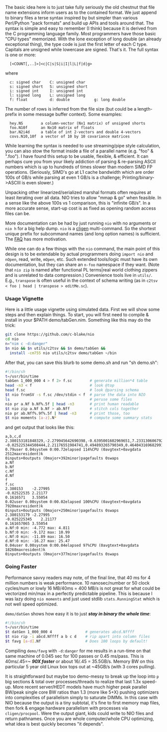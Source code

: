 The basic idea here is to just take fully seriously the old chestnut that file
name extensions inform users as to the contained format.  We just append to
binary files a terse syntax inspired by but simpler than various Perl/Python
"pack formats" and build up APIs and tools around that.  The syntax is simple
and easy to remember (I think) because it is derived from the C programming
language family.  Most programmers have those basic "CPU types" memorized.
With the lone exception of long double (an already exceptional thing), the type
code is just the first letter of each C type.  Capitals are unsigned while
lowercase are signed.  That's it.  The full syntax is one or more:
```
  [<COUNT[,..]>]<c|C|s|S|i|I|l|L|f|d|g>
```
where
```
  c: signed char    C: unsigned char
  s: signed short   S: unsigned short
  i: signed int     I: unsigned int
  l: signed long    L: unsigned long
  f: float          d: double           g: long double
```
The number of rows is inferred from the file size (but could be a length-prefix
in some message buffer context).  Some examples:
```
  hey.NS        a column-vector (Nx1 matrix) of unsigned shorts
  foo.N10f      an Nx10 matrix of floats
  bar.N2i4d     a table of int 2-vectors and double 4-vectors
  covs.N10,10f  a vector of 10 by 10 covariance matrices
```
While learning the syntax is needed to use streaming/pipe style calculation, you
can also stow the format inside a file of a parallel name (e.g. "foo" & ".foo").
I have found this setup to be usable, flexible, & efficient.  It can perhaps
cure you from your likely addiction of parsing & re-parsing ASCII numbers which
is up to hundreds of times slower than modern SIMD FP operations.  (Seriously,
SIMD's go at L1 cache bandwidth which are order 100s of GB/s while parsing at
even 1 GB/s is a challenge; Printing/binary->ASCIII is even slower.)

Unpacking other linearized/serialized marshal formats often requires at least
iterating over all data.  NIO tries to allow "mmap & go" when feasible.  In a
sense like the above 100s vs 1 comparison, this is "infinite GB/s".  In a more
accurate sense, start-up cost is as fixed as opening random access files can be.

More documentation can be had by just running `nio` with no arguments or `nio h`
for a big help dump.  `nio` is a [cligen](https://github.com/c-blake/cligen)
multi-command.  So the shortest unique prefix for subcommand names (and long
option names) is sufficient.  The
[FAQ](https://github.com/c-blake/nio/tree/main/FAQ.md) has more motivation.

While one can do a few things with the `nio` command, the main point of this
design is to be extendable by actual programmers doing `import nio` and `nOpen`,
read, write, `mOpen`, etc.  Such extended tools/logic must have its own
documentation, but they can share an `n-foo` namespace if they want.  (Note that
`nio zip` is named after functional PL terms|real world clothing zippers and is
unrelated to data compression.)  Convenience tools live in `utils/`.  E.g.,
`transpose` is often useful in the context of schema writing (as in `c2tsv < foo
| head | transpose > editMe.sc`).

### Usage Vignette

Here is a little usage vignette using simulated data.  First we will show some
steps and then explain things.  To start, you will first need to compile &
install in your $PATH demo/tabGen.nim.  Something like this may do the trick:
```sh
git clone https://github.com/c-blake/nio
cd nio
n="nim c -d:danger"
$n nio && $n utils/c2tsv && $n demo/tabGen &&
  install -cm755 nio utils/c2tsv demo/tabGen ~/bin
```
After that, you can save this blurb to some demo.sh and run "sh demo.sh":
```sh
#!/bin/sh
t=/usr/bin/time
tabGen 1_000_000 4 > f 2> f.sc        # generate million*4 table
head -n3 < f                          # look @top
head f.sc                             # look @parsing schema
$t nio fromSV -s f.sc /dev/stdin < f  # parse the data into NIO
ls                                    # peruse some files
nio pr a.Nf b.Nf%.5f | head -n3       # print human readable
$t nio zip a.Nf b.Nf > ab.Nff         # stitch cols together
nio pr ab.Nff%.9f%.5f | head -n3      # print those, too
$t nio moments [a-z].N*               # compute some summary stats
```
and get output that looks like this:
```
a,b,c,d
2.380153181848329,-2.279945642690398,-0.6395001602969651,7.233130606792596
-0.025225344508444,2.21176551984741,0.494893265790349,0.4640431696829914
0.79user 0.04system 0:00.72elapsed 114%CPU (0avgtext+0avgdata 2512maxresident)k
0inputs+0outputs (0major+392minor)pagefaults 0swaps
a.Nf
b.Nf
c.Nf
d.Nf
f
f.sc
2.380153	-2.27995
-0.02522535	2.21177
0.1616571	3.55054
0.02user 0.00system 0:00.02elapsed 100%CPU (0avgtext+0avgdata 7920maxresident)k
0inputs+0outputs (0major+250minor)pagefaults 0swaps
2.380153179	-2.27995
-0.025225345	2.21177
0.161657065	3.55054
a.Nf:0 min: -4.772 max: 4.811
b.Nf:0 min: -9.172 max: 10.99
c.Nf:0 min: -11.89 max: 16.50
d.Nf:0 min: -16.27 max: 25.47
0.04user 0.00system 0:00.04elapsed 97%CPU (0avgtext+0avgdata 18268maxresident)k
0inputs+0outputs (0major+377minor)pagefaults 0swaps
```
### Going Faster

Performance savvy readers may note, of the final line, that 40 ms for 4 million
numbers is weak performance.  10 nanosec/number or 50 clock cycles/num or lowly
16 MB/40ms = 400 MB/s is not great for what could be vectorized min/max in a
perfectly predictable pipeline.  This is because I was lazy doing `nio moments`
and just used stdlib `stats.RunningStat` which is not well speed optimized.

`demo/datGen` shows how easy it is to just ***stay in binary the whole time***:
```sh
#!/bin/sh
t=/usr/bin/time
$t datGen 1_000_000 4               # generates abcd.Nffff
$t nio rip -i abcd.Nffff a b c d    # rip apart into column files
$t favg [a-d].Nf                    # Does 100 loops by default!
```
Compiling `demo/favg` with `-d:danger` for me results in a run-time on that same
machine of 0.045 sec for 100 passes or 0.45 ms/pass.  This is 40ms/.45=~ ***90X
faster*** or about 16/.45 = 35.5GB/s.  Memory BW on this particular 5 year old
Linux box tops out at ~45GB/s (with 3 cores pulling).

It is straightforward but maybe too demo-messy to break up the loop into `p`
big sections & total over processes/threads to realize that last 1.3x speed-up.
More recent server/HEDT models have much higher peak parallel BW/peak single
core BW ratios than 1.3 (more like 5+X) pushing optimizers into complexities of
parallelism simply to saturate DIMMs.  In this case with NIO because the output
is a tiny subtotal, it's fine to first memory map files, then fork & engage
hardware parallelism with processes via `cligen/procpool`.  Were the output
giant, kids could write to NIO files and return pathnames.  Once you are whole
computer/whole CPU optimizing, what idea is best quickly becomes "it depends".

